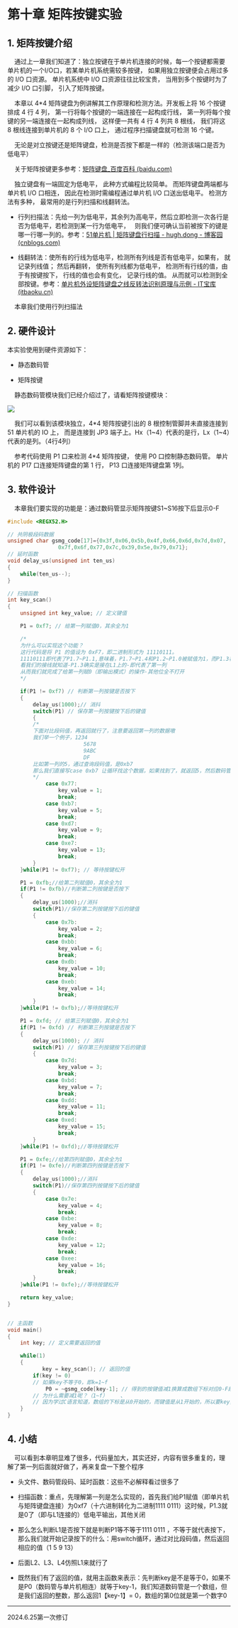 # 第十章 矩阵按键实验

## 1. 矩阵按键介绍

    通过上一章我们知道了：独立按键在于单片机连接的时候，每一个按键都需要单片机的一个I/O口，若某单片机系统需较多按键， 如果用独立按键便会占用过多的 I/O 口资源。 单片机系统中 I/O 口资源往往比较宝贵， 当用到多个按键时为了减少 I/O 口引脚， 引入了矩阵按键。

    本章以 4*4 矩阵键盘为例讲解其工作原理和检测方法。开发板上将 16 个按键排成 4 行 4 列， 第一行将每个按键的一端连接在一起构成行线， 第一列将每个按键的另一端连接在一起构成列线， 这样便一共有 4 行 4 列共 8 根线， 我们将这 8 根线连接到单片机的 8 个 I/O 口上， 通过程序扫描键盘就可检测 16 个键。

    无论是对立按键还是矩阵键盘，检测是否按下都是一样的（检测该端口是否为低电平）

    关于矩阵按键更多参考：[矩阵键盘_百度百科 (baidu.com)](https://baike.baidu.com/item/%E7%9F%A9%E9%98%B5%E9%94%AE%E7%9B%98/6008164)

    独立键盘有一端固定为低电平， 此种方式编程比较简单。 而矩阵键盘两端都与单片机 I/O 口相连， 因此在检测时需编程通过单片机 I/O 口送出低电平。 检测方法有多种， 最常用的是行列扫描和线翻转法。

- 行列扫描法：先给一列为低电平，其余列为高电平，然后立即检测一次各行是否为低电平，若检测到某一行为低电平，   则我们便可确认当前被按下的键是哪一行哪一列的。参考：[51单片机 | 矩阵键盘行扫描 - hugh.dong - 博客园 (cnblogs.com)](https://www.cnblogs.com/hughdong/p/6879891.html)

- 线翻转法：使所有的行线为低电平，检测所有列线是否有低电平，如果有， 就记录列线值； 然后再翻转， 使所有列线都为低电平， 检测所有行线的值，由于有按键按下， 行线的值也会有变化， 记录行线的值。 从而就可以检测到全部按键。参考：[单片机外设矩阵键盘之线反转法识别原理与示例 - IT宝库 (itbaoku.cn)](https://www.itbaoku.cn/post/3208930.html)

    本章我们使用行列扫描法

## 2. 硬件设计

本实验使用到硬件资源如下：

- 静态数码管

- 矩阵按键

    静态数码管模块我们已经介绍过了，请看矩阵按键模块：

![](https://img.picgo.net/2024/06/03/-2024-06-03-15041198c1fb1f36b1c3ac.png)

    我们可以看到该模块独立，4*4 矩阵按键引出的 8 根控制管脚并未直接连接到 51 单片机的 IO 上， 而是连接到 JP3 端子上。Hx（1~4）代表的是行，Lx（1~4）代表的是列。（4行4列）

    参考代码使用 P1 口来检测 4*4 矩阵按键， 使用 P0 口控制静态数码管。 单片机的 P17 口连接矩阵键盘的第 1 行， P13 口连接矩阵键盘第 1列。

## 3. 软件设计

    本章我们要实现的功能是：通过数码管显示矩阵按键S1~S16按下后显示0-F

```c
#include <REGX52.H>

// 共阴极段码数据
unsigned char gsmg_code[17]={0x3f,0x06,0x5b,0x4f,0x66,0x6d,0x7d,0x07,
                0x7f,0x6f,0x77,0x7c,0x39,0x5e,0x79,0x71};    
// 延时函数
void delay_us(unsigned int ten_us)
{
    while(ten_us--);    
}

// 扫描函数
int key_scan()
{
    unsigned int key_value; // 定义键值

    P1 = 0xf7; // 给第一列赋值0，其余全为1

    /* 
    为什么可以实现这个功能？
    这行代码是将 P1 的值设为 0xF7，即二进制形式为 11110111。
    11110111即代表了P1.7~P1.1,意味着，P1.7~P1.4和P1.2~P1.0被赋值为1，而P1.3被赋值为0
    看我们的接线就知道-P1.3确实是接在L1上的-即代表了第一列
    从而我们就完成了给第一列赋0（即输出模式）的操作-其他位全不打开
    */

    if(P1 != 0xf7) // 判断第一列按键是否按下
    {
        delay_us(1000);// 消抖
        switch(P1) // 保存第一列按键按下后的键值    
        {
        /*
        下面对比段码值，再返回就行了，注意要返回第一列的数据嗷
        我们举一个例子，1234
                        5678
                        9ABC
                        DF
        比如第一列的5，通过查询段码值，是0xb7
        那么我们直接写case 0xb7 让循环找这个数据，如果找到了，就返回5，然后数码管就显示5了
        */
            case 0x77: 
                key_value = 1;
                break;
            case 0xb7: 
                key_value = 5;
                break;
            case 0xd7: 
                key_value = 9;
                break;
            case 0xe7: 
                key_value = 13;
                break;
        }
    }while(P1 != 0xf7); // 等待按键松开    

    P1 = 0xfb;//给第二列赋值0，其余全为1
    if(P1 != 0xfb)//判断第二列按键是否按下
    {
        delay_us(1000);//消抖
        switch(P1)//保存第二列按键按下后的键值    
        {
            case 0x7b: 
                key_value = 2;
                break;
            case 0xbb: 
                key_value = 6;
                break;
            case 0xdb: 
                key_value = 10;
                break;
            case 0xeb: 
                key_value = 14;
                break;
        }
    }while(P1 != 0xfb);//等待按键松开    

    P1 = 0xfd; // 给第三列赋值0，其余全为1
    if(P1 != 0xfd) // 判断第三列按键是否按下
    {
        delay_us(1000); // 消抖
        switch(P1) // 保存第三列按键按下后的键值    
        {
            case 0x7d: 
                key_value = 3;
                break;
            case 0xbd: 
                key_value = 7;
                break;
            case 0xdd: 
                key_value = 11;
                break;
            case 0xed: 
                key_value = 15;
                break;
        }
    }while(P1 != 0xfd);//等待按键松开    

    P1 = 0xfe;//给第四列赋值0，其余全为1
    if(P1 != 0xfe)//判断第四列按键是否按下
    {
        delay_us(1000);//消抖
        switch(P1)//保存第四列按键按下后的键值    
        {
            case 0x7e: 
                key_value = 4;
                break;
            case 0xbe: 
                key_value = 8;
                break;
            case 0xde: 
                key_value = 12;
                break;
            case 0xee: 
                key_value = 16;
                break;
        }
    }while(P1 != 0xfe);//等待按键松开

    return key_value;        
}


// 主函数
void main()
{    
    int key; // 定义需要返回的值

    while(1)
    {
           key = key_scan(); // 返回的值
        if(key != 0)
        // 如果key不等于0，即k=1~f
            P0 = ~gsmg_code[key-1]; // 得到的按键值减1换算成数组下标对应0-F段码
        // 为什么需要减1呢？（1~f）    、
        // 因为学过C语言知道，数组的下标是从0开始的，而键值是从1开始的，所以要key要减1才能对得上数组
    }        
}
```

## 4. 小结

    可以看到本章明显难了很多，代码量加大，其实还好，内容有很多重复的，理解了第一列后面就好做了，再来复盘一下整个程序

- 头文件、数码管段码、延时函数：这些不必解释看过很多了

- 扫描函数：重点，先理解第一列是怎么实现的，首先我们给P1赋值（即单片机与矩阵键盘连接）为0xf7（十六进制转化为二进制1111 0111）这时候，P1.3就是0了（即与L1连接的）低电平输出，其他关闭

- 那么怎么判断L1是否按下就是判断P1等不等于1111 0111 ，不等于就代表按下，那么我们就开始记录按下的什么：用switch循环，通过对比段码值，然后返回相应的值（1 5 9 13）

- 后面L2、L3、L4仿照L1来就行了

- 既然我们有了返回的值，就用主函数来表示：先判断key是不是等于0，如果不是P0（数码管与单片机相连）就等于key-1，我们知道数码管是一个数组，但是我们返回的整数，那么返回1【key-1】= 0，数组的第0位就是第一个数字0

---

2024.6.25第一次修订
